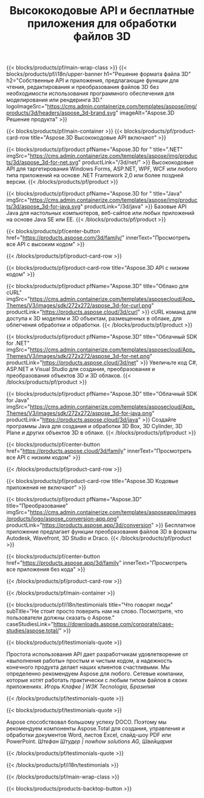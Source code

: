 ﻿---
title: Высококодовые API и бесплатные приложения для обработки файлов 3D 
weight: 1460
url: /ru/
description: Создавайте файлы edit & convert 3D. Не требуется программное обеспечение для моделирования 3D. Работа с геометрией, иерархией сцен, разделенными или разделенными сетками, анимация объектов, добавление целевой камеры.
google_site_verification: pJzfspWbY9hmASAU3ozD0x1YVIt8rcjsmkvNtlT8jsM
---
{{< blocks/products/pf/main-wrap-class >}}
{{< blocks/products/pf/i18n/upper-banner h1="Решение формата файла 3D" h2="Собственные API и приложения, предлагающие функции для чтения, редактирования и преобразования файлов 3D без необходимости использования программного обеспечения для моделирования или рендеринга 3D." logoImageSrc="https://cms.admin.containerize.com/templates/aspose/img/products/3d/headers/aspose_3d-brand.svg" imageAlt="Aspose.3D Решение продукта" >}}

{{< blocks/products/pf/main-container >}}
{{< blocks/products/pf/product-card-row title="Aspose.3D Высококодовые API включают" >}}

{{< blocks/products/pf/product pfName="Aspose.3D for " title=".NET" imgSrc="https://cms.admin.containerize.com/templates/aspose/img/products/3d/aspose_3d-for-net.svg" productLink="/3d/net/" >}}
Высококодовые API для таргетирования Windows Forms, ASP.NET, WPF, WCF или любого типа приложений на основе .NET Framework 2,0 или более поздней версии.
{{< /blocks/products/pf/product >}}

{{< blocks/products/pf/product pfName="Aspose.3D for " title="Java" imgSrc="https://cms.admin.containerize.com/templates/aspose/img/products/3d/aspose_3d-for-java.svg" productLink="/3d/java" >}}
Базовые API Java для настольных компьютеров, веб-сайтов или любых приложений на основе Java SE или EE.
{{< /blocks/products/pf/product >}}

{{< blocks/products/pf/center-button href="https://products.aspose.com/3d/family/" innerText="Просмотреть все API с высоким кодом" >}}

{{< /blocks/products/pf/product-card-row >}}

{{< blocks/products/pf/product-card-row title="Aspose.3D API с низким кодом" >}}

{{< blocks/products/pf/product pfName="Aspose.3D" title="Облако для cURL" imgSrc="https://cms.admin.containerize.com/templates/asposecloud/App_Themes/V3/images/sdk/272x272/aspose_3d-for-curl.png" productLink="https://products.aspose.cloud/3d/curl" >}}
cURL команд для доступа к 3D моделям и 3D объектам, размещенных в облаке, для облегчения обработки и обработки.
{{< /blocks/products/pf/product >}}

{{< blocks/products/pf/product pfName="Aspose.3D" title="Облачный SDK for .NET" imgSrc="https://cms.admin.containerize.com/templates/asposecloud/App_Themes/V3/images/sdk/272x272/aspose_3d-for-net.png" productLink="https://products.aspose.cloud/3d/net" >}}
Увеличьте код C#, ASP.NET и Visual Studio для создания, преобразования и преобразования объектов 3D и 3D облаков.
{{< /blocks/products/pf/product >}}

{{< blocks/products/pf/product pfName="Aspose.3D" title="Облачный SDK for Java" imgSrc="https://cms.admin.containerize.com/templates/asposecloud/App_Themes/V3/images/sdk/272x272/aspose_3d-for-java.png" productLink="https://products.aspose.cloud/3d/java" >}}
Создайте программы Java для создания и обработки 3D Box, 3D Cylinder, 3D Plane и других объектов 3D в облаке.
{{< /blocks/products/pf/product >}}

{{< blocks/products/pf/center-button href="https://products.aspose.cloud/3d/family" innerText="Просмотреть все API с низким кодом" >}}

{{< /blocks/products/pf/product-card-row >}}

{{< blocks/products/pf/product-card-row title="Aspose.3D Кодовые приложения не включают" >}}

{{< blocks/products/pf/product pfName="Aspose.3D" title="Преобразование" imgSrc="https://cms.admin.containerize.com/templates/asposeapp/images/products/logo/aspose_conversion-app.png" productLink="https://products.aspose.app/3d/conversion" >}}
Бесплатное приложение предлагает функции преобразования файлов 3D в форматы Autodesk, Wavefront, 3D Studio и Draco.
{{< /blocks/products/pf/product >}}

{{< blocks/products/pf/center-button href="https://products.aspose.app/3d/family" innerText="Просмотреть все приложения без кода" >}}

{{< /blocks/products/pf/product-card-row >}}

{{< /blocks/products/pf/main-container >}}

{{< blocks/products/pf/i18n/testimonials title="Что говорят люди" subTitle="Не стоит просто поверить нам на слово. Посмотрите, что пользователи должны сказать о Aspose." caseStudiesLink="https://downloads.aspose.com/corporate/case-studies/aspose.total/" >}}

{{< blocks/products/pf/testimonials-quote >}}
<p class="first">
 Простота использования API дает разработчикам удовлетворение от «выполнения работы» простым и чистым кодом, а надежность конечного продукта делает наших клиентов счастливыми. Мы определенно рекомендуем Aspose для любого. Сетевые компании, которые хотят работать практически с любым типом файлов в своих приложениях.
 <em>
  Игорь Клафке | W3K Tecnologia, Бразилия
 </em>
</p>

{{< /blocks/products/pf/testimonials-quote >}}

{{< blocks/products/pf/testimonials-quote >}}
<p class="second">
 Aspose способствовал большому успеху DOCO. Поэтому мы рекомендуем компоненты Aspose.Total для создания, управления и обработки документов Word, листов Excel, слайд-шоу PDF или PowerPoint.
 <em>
  Штефан Штудер | nowhow solutions AG, Швейцария
 </em>
</p>

{{< /blocks/products/pf/testimonials-quote >}}

{{< /blocks/products/pf/i18n/testimonials >}}

{{< /blocks/products/pf/main-wrap-class >}}

{{< blocks/products/products-backtop-button >}}
